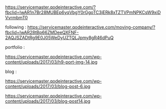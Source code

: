 https://servicemaster.qodeinteractive.com/?fbclid=IwAR1n7Br28MUBEp6yqVbgY0rGgoTC3jERk8xTZTVPmNPKCsW9xiDVvrmbmT0

following : https://servicemaster.qodeinteractive.com/moving-company/?fbclid=IwAR28tBp66ZMDeeQXFNF-2AQJSZADtRg9E0J05WeDyUZTQLJpmy8gR46dPuQ

portfolio : 








https://servicemaster.qodeinteractive.com/wp-content/uploads/2017/03/h9-port-img-14.jpg 


blog : 

https://servicemaster.qodeinteractive.com/wp-content/uploads/2017/03/blog-post-6.jpg






https://servicemaster.qodeinteractive.com/wp-content/uploads/2017/03/blog-post14.jpg











